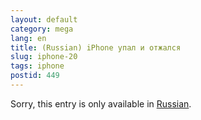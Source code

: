 ```yaml
---
layout: default
category: mega
lang: en
title: (Russian) iPhone упал и отжался
slug: iphone-20
tags: iphone 
postid: 449
---
```

<p>Sorry, this entry is only available in <a href="http://mega.genn.org/export/getposts.php">Russian</a>.</p>